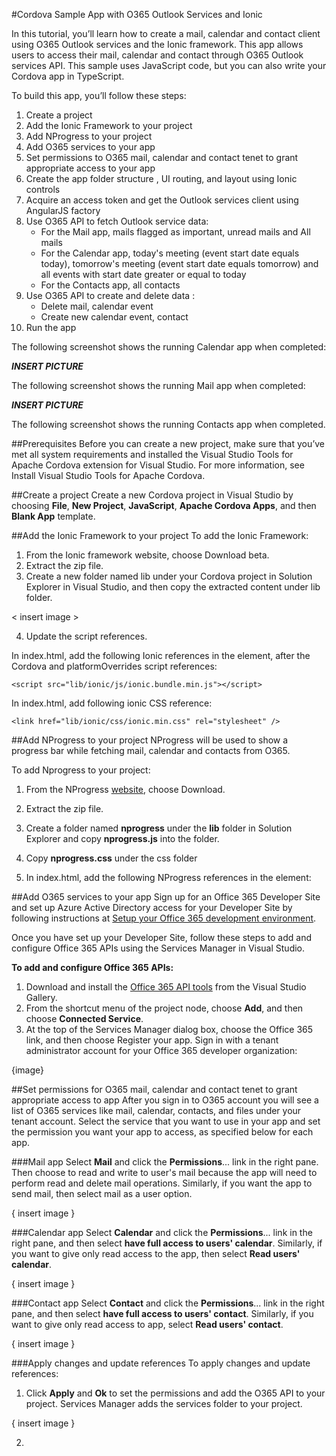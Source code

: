 #Cordova Sample App with O365 Outlook Services and Ionic

In this tutorial, you’ll learn how to create a mail, calendar and contact client using O365 Outlook services and the Ionic framework. This app allows users to access their mail, calendar and contact through O365 Outlook services API. This sample uses JavaScript code, but you can also write your Cordova app in TypeScript.

To build this app, you’ll follow these steps:

 1. Create a project
 2. Add the Ionic Framework to your project
 3. Add NProgress to your project
 4. Add O365 services to your app
 5. Set permissions to O365 mail, calendar and contact tenet to grant appropriate access to your app
 6. Create the app folder structure , UI routing, and layout using Ionic controls
 7. Acquire an access token and get the Outlook services client using AngularJS factory
 8. Use O365 API to fetch Outlook service data:
     - For the Mail app, mails flagged as important, unread mails and All mails
     - For the Calendar app, today's meeting (event start date equals today), tomorrow's meeting (event start date equals tomorrow) and all events with start date greater or equal to today
     - For the Contacts app, all contacts
 9. Use O365 API to create and delete data :
     - Delete mail, calendar event
     - Create new calendar event, contact
 10. Run the app

The following screenshot shows the running Calendar app when completed:

***INSERT PICTURE***

The following screenshot shows the running Mail app when completed:

***INSERT PICTURE***

The following screenshot shows the running Contacts app when completed.

##Prerequisites
Before you can create a new project, make sure that you’ve met all system requirements and installed the Visual Studio Tools for Apache Cordova extension for Visual Studio. For more information, see Install Visual Studio Tools for Apache Cordova.

##Create a project
Create a new Cordova project in Visual Studio by choosing **File**, **New Project**, **JavaScript**, **Apache Cordova Apps**, and then **Blank App** template.

##Add the Ionic Framework to your project
To add the Ionic Framework:

 1. From the Ionic framework website, choose Download beta.
 2. Extract the zip file.
 3. Create a new folder named lib under your Cordova project in Solution Explorer in Visual Studio, and then copy the extracted content under lib folder.

< insert image >

 4. Update the script references.

In index.html, add the following Ionic references in the <head> element, after the Cordova and platformOverrides script references:

    <script src="lib/ionic/js/ionic.bundle.min.js"></script>

In index.html, add following ionic CSS reference:

    <link href="lib/ionic/css/ionic.min.css" rel="stylesheet" />

##Add NProgress to your project
NProgress will be used to show a progress bar while fetching mail, calendar and contacts from O365.

To add Nprogress to your project:

 1. From the NProgress [website](http://ricostacruz.com/nprogress/), choose Download.

 2. Extract the zip file.
 3. Create a folder named **nprogress** under the **lib** folder in Solution Explorer and copy **nprogress.js** into the folder.

 4. Copy **nprogress.css** under the css folder
 5. In index.html, add the following NProgress references in the <head> element:

    <link href="css/nprogress.css" rel="stylesheet" />
    <script src="lib/nprogress/nprogress.js"></script>

##Add O365 services to your app
Sign up for an Office 365 Developer Site and set up Azure Active Directory access for your Developer Site by following instructions at [Setup your Office 365 development environment](https://msdn.microsoft.com/office/office365/howto/setup-development-environment).

Once you have set up your Developer Site, follow these steps to add and configure Office 365 APIs using the Services Manager in Visual Studio.

**To add and configure Office 365 APIs:**

 1. Download and install the [Office 365 API tools](https://visualstudiogallery.msdn.microsoft.com/a15b85e6-69a7-4fdf-adda-a38066bb5155) from the Visual Studio Gallery.
 2. From the shortcut menu of the project node, choose **Add**, and then choose **Connected Service**.
 3. At the top of the Services Manager dialog box, choose the Office 365 link, and then choose Register your app. Sign in with a tenant administrator account for your Office 365 developer organization:

{image}

##Set permissions for O365 mail, calendar and contact tenet to grant appropriate access to app
After you sign in to O365 account you will see a list of O365 services like mail, calendar, contacts, and files under your tenant account. Select the service that you want to use in your app and set the permission you want your app to access, as specified below for each app.

###Mail app
Select **Mail** and click the **Permissions**... link in the right pane. Then choose to read and write to user's mail because the app will need to perform read and delete mail operations. Similarly, if you want the app to send mail, then select mail as a user option.

{ insert image }

###Calendar app
Select **Calendar** and click the **Permissions**... link in the right pane, and then select **have full access to users' calendar**. Similarly, if you want to give only read access to the app, then select **Read users' calendar**.

{ insert image }


###Contact app
Select **Contact** and click the **Permissions**... link in the right pane, and then select **have full access to users' contact**. Similarly, if you want to give only read access to app, select **Read users' contact**.

{ insert image }


###Apply changes and update references
To apply changes and update references:

 1. Click **Apply** and **Ok** to set the permissions and add the O365 API to your project. Services Manager adds the services folder to your project.

{ insert image }

 2. 
